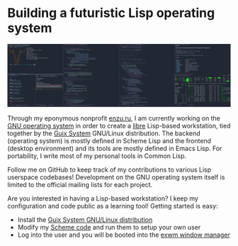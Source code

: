 # Building a futuristic Lisp operating system

![A modern Lisp machine for the ultimate programming experience](screenshot.png "Screenshot of lisp hacking in exwm running on Guix System")

Through my eponymous nonprofit [enzu.ru](https://enzu.ru), I am currently working on the [GNU operating system](https://www.gnu.org/) in order to create a [libre](https://www.gnu.org/philosophy/free-sw.html) Lisp-based workstation, tied together by the [Guix System](https://guix.gnu.org) GNU/Linux distribution. The backend (operating system) is mostly defined in Scheme Lisp and the frontend (desktop environment) and its tools are mostly defined in Emacs Lisp. For portability, I write most of my personal tools in Common Lisp.

Follow me on GitHub to keep track of my contributions to various Lisp userspace codebases! Development on the GNU operating system itself is limited to the official mailing lists for each project.

Are you interested in having a Lisp-based workstation? I keep my configuration and code public as a learning tool! Getting started is easy:

- Install the [Guix System GNU/Linux distribution](https://guix.gnu.org)
- Modify my [Scheme code](https://github.com/enzuru/guix-profiles) and run them to setup your own user
- Log into the user and you will be booted into the [exwm window manager](https://github.com/ch11ng/exwm)
